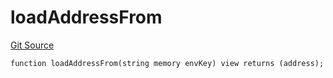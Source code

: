 # loadAddressFrom
[Git Source](https://github.com/metacontract/mc/blob/20954f1387efa0bc72b42d3e78a22f9f845eebbd/src/devkit/utils/ForgeHelper.sol)


```solidity
function loadAddressFrom(string memory envKey) view returns (address);
```

